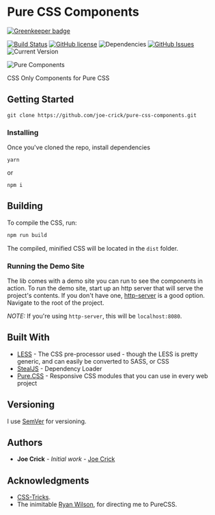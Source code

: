 Pure CSS Components
==================

[![Greenkeeper badge](https://badges.greenkeeper.io/joe-crick/Responsive-CSS-Accordion.svg)](https://greenkeeper.io/)

[![Build Status](https://travis-ci.com/joe-crick/pure-css-components.svg?branch=master)](https://travis-ci.com/joe-crick/pure-css-components)
[![GitHub license](https://img.shields.io/github/license/Day8/re-frame.svg)](license.txt) 
![Dependencies](https://img.shields.io/badge/dependencies-up%20to%20date-brightgreen.svg)
[![GitHub Issues](https://img.shields.io/github/issues/joe-crick/responsive-css-accordion.svg)](https://github.com/joe-crick/responsive-css-accordion/issues)
![Current Version](https://img.shields.io/badge/version-0.0.1-green.svg)


![Pure Components](https://github.com/joe-crick/pure-css-components/blob/master/static/pure-css-components.png)

CSS Only Components for Pure CSS

## Getting Started

```
git clone https://github.com/joe-crick/pure-css-components.git
```

### Installing

Once you've cloned the repo, install dependencies

```
yarn
```
or
```
npm i
```

## Building

To compile the CSS, run:

```js
npm run build
```

The compiled, minified CSS will be located in the `dist` folder.

### Running the Demo Site

The lib comes with a demo site you can run to see the components in action. To run the demo site, start up an http server 
that will serve the project's contents. If you don't have one, [http-server](https://www.npmjs.com/package/http-server) 
is a good option. Navigate to the root of the project.

_NOTE:_ If you're using `http-server`, this will be `localhost:8080`.

## Built With

* [LESS](http://lesscss.org/) - The CSS pre-processor used - though the LESS is pretty generic, and can easily be converted to SASS, or CSS
* [StealJS](https://stealjs.com/) - Dependency Loader
* [Pure.CSS](https://purecss.io) - Responsive CSS modules that you can use in every web project

## Versioning

I use [SemVer](http://semver.org/) for versioning.  

## Authors

* **Joe Crick** - *Initial work* - [Joe Crick](https://github.com/joe-crick)

## Acknowledgments

* [CSS-Tricks](https://css-tricks.com/).
* The inimitable [Ryan Wilson](http://github.com/ryangwilson), for directing me to PureCSS.

